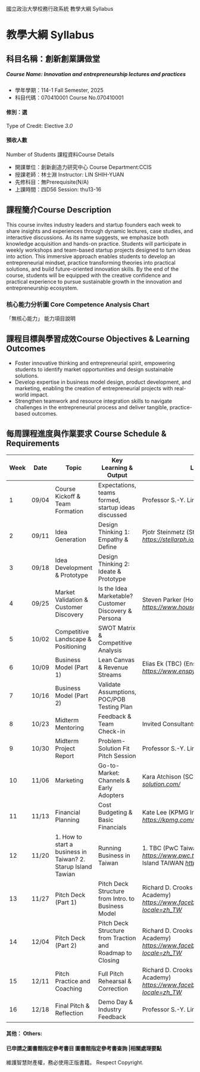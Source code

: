 國立政治大學校務行政系統 教學大綱 Syllabus
# 教學大綱 Syllabus
##  科目名稱：創新創業講做堂
#####  Course Name: Innovation and entrepreneurship lectures and practices
  * 學年學期：114-1 Fall Semester, 2025 
  * 科目代碼：070410001 Course No.070410001
#### 修別：選
Type of Credit: Elective 
_3.0_
#### 預收人數
Number of Students
課程資料Course Details
  * 開課單位：創新創造力研究中心 Course Department:CCIS 
  * 授課老師：林士淵 Instructor: LIN SHIH-YUAN 
  * 先修科目：無Prerequisite(N/A)
  * 上課時間：四D56 Session: thu13-16
##  課程簡介Course Description
This course invites industry leaders and startup founders each week to share insights and experiences through dynamic lectures, case studies, and interactive discussions. As its name suggests, we emphasize both knowledge acquisition and hands-on practice. Students will participate in weekly workshops and team-based startup projects designed to turn ideas into action. This immersive approach enables students to develop an entrepreneurial mindset, practice transforming theories into practical solutions, and build future-oriented innovation skills. By the end of the course, students will be equipped with the creative confidence and practical experience to pursue sustainable growth in the innovation and entrepreneurship ecosystem.
###  核心能力分析圖 Core Competence Analysis Chart
「無核心能力」 
能力項目說明
##  課程目標與學習成效Course Objectives & Learning Outcomes 
* Foster innovative thinking and entrepreneurial spirit, empowering students to identify market opportunities and design sustainable solutions.
* Develop expertise in business model design, product development, and marketing, enabling the creation of entrepreneurial projects with real-world impact.
* Strengthen teamwork and resource integration skills to navigate challenges in the entrepreneurial process and deliver tangible, practice-based outcomes.
##  每周課程進度與作業要求 Course Schedule & Requirements
Week |  Date |  Topic |  Key Learning & Output |  Lecturer  
---|---|---|---|---  
1 |  09/04 |  Course Kickoff & Team Formation |  Expectations, teams formed, startup ideas discussed |  Professor S.-Y. Lin  
2 |  09/11 |  Idea Generation  |  Design Thinking 1: Empathy & Define |  Pjotr Steinmetz (StellarPH) _https://stellarph.io/_  
3 |  09/18 |  Idea Development & Prototype |  Design Thinking 2:  Ideate & Prototype  
4 |  09/25 |  Market Validation & Customer Discovery |  Is the Idea Marketable? Customer Discovery & Persona |  Steven Parker (House Of Story Wear) _https://www.houseofstorywear.com/_  
5 |  10/02 |  Competitive Landscape & Positioning |  SWOT Matrix & Competitive Analysis  
6 |  10/09 |  Business Model (Part 1) |  Lean Canvas & Revenue Streams |  Elias Ek (TBC) (Enspyre) _https://www.enspyre.com/_  
7 |  10/16 |  Business Model (Part 2) |  Validate Assumptions, POC/POB Testing Plan  
8 |  10/23 |  Midterm Mentoring |  Feedback & Team Check-in |  Invited Consultants  
9 |  10/30 |  Midterm Project Report |  Problem-Solution Fit Pitch Session |  Professor S.-Y. Lin  
10 |  11/06 |  Marketing |  Go-to-Market: Channels & Early Adopters |  Kara Atchison (SCM Solution) _https://scm-solution.com/_  
11 |  11/13 |  Financial Planning |  Cost Budgeting & Basic Financials |  Kate Lee (KPMG Innovation Team) _https://kpmg.com/tw/zh/home.html_  
12 |  11/20 |  1. How to start a business in Taiwan? 2. Starup Island Tawian |  Running Business in Taiwan |  1. TBC (PwC Taiwan) _https://www.pwc.tw/zh.html_ 2. Startup Island TAIWAN _https://startupisland.tw/zh_  
13 |  11/27 |  Pitch Deck (Part 1) |  Pitch Deck Structure from Intro. to Business Model |  Richard D. Crooks (KSBridge Startup Academy) _https://www.facebook.com/KSBridgeOIN/?locale=zh_TW_  
14 |  12/04 |  Pitch Deck (Part 2) |  Pitch Deck Structure from Traction and Roadmap to Closing |  Richard D. Crooks (KSBridge Startup Academy) _https://www.facebook.com/KSBridgeOIN/?locale=zh_TW_  
15 |  12/11 |  Pitch Practice and Coaching |  Full Pitch Rehearsal & Correction |  Richard D. Crooks (KSBridge Startup Academy) _https://www.facebook.com/KSBridgeOIN/?locale=zh_TW_  
16 |  12/18 |  Final Pitch & Reflection |  Demo Day & Industry Feedback |  Professor S.-Y. Lin  
####  其他： Others:
####  已申請之圖書館指定參考書目  圖書館指定參考書查詢 |相關處理要點
維護智慧財產權，務必使用正版書籍。 Respect Copyright.